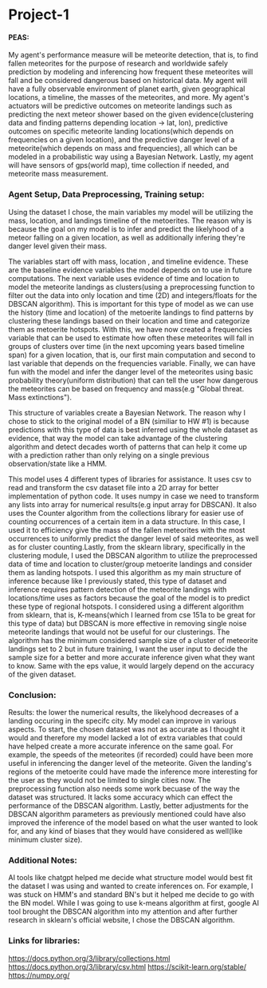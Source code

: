 # Project-1

#### PEAS:
My agent's performance measure will be meteorite detection, that is, to find fallen meteorites for the purpose of research and worldwide safely prediction by modeling and inferencing how frequent these meteorites will fall and be considered dangerous based on historical data. My agent will have a fully observable environment of planet earth, given geographical locations, a timeline, the masses of the meteorites, and more. My agent's actuators will be predictive outcomes on meteorite landings such as predicting the next meteor shower based on the given evidence(clustering data and finding patterns depending location -> lat, lon), predictive outcomes on specific meteorite landing locations(which depends on frequencies on a given location), and the predictive danger level of a meteorite(which depends on mass and frequencies), all which can be modeled in a probabilistic way using a Bayesian Network. Lastly, my agent will have sensors of gps(world map), time collection if needed, and meteorite mass measurement.

### Agent Setup, Data Preprocessing, Training setup:
Using the dataset I chose, the main variables my model will be utilizing the mass, location, and landings timeline of the metoerites. The reason why is because the goal on my model is to infer and predict the likelyhood of a meteor falling on a given location, as well as additionally infering they're danger level given their mass. 

The variables start off with mass, location , and timeline evidence. These are the baseline evidence variables the model depends on to use in future computations. The next variable uses evidence of time and location to model the meteorite landings as clusters(using a preprocessing function to filter out the data into only location and time (2D) and integers/floats for the DBSCAN algorithm). This is important for this type of model as we can use the history (time and location) of the metoerite landings to find patterns by clustering these landings based on their location and time and categorize them as metoerite hotspots. With this, we have now created a frequencies variable that can be used to estimate how often these meteorites will fall in groups of clusters over time (in the next upcoming years based timeline span) for a given location, that is, our first main computation and second to last variable that depends on the frequencies variable. Finally, we can have fun with the model and infer the danger level of the meteorites using basic probability theory(uniform distribution) that can tell the user how dangerous the meteorites can be based on frequency and mass(e.g "Global threat. Mass extinctions").

This structure of variables create a Bayesian Network. The reason why I chose to stick to the original model of a BN (similiar to HW #1) is because predictions with this type of data is best inferred using the whole dataset as evidence,  that way the model can take advantage of the clustering algorithm and detect decades worth of patterns that can help it come up with a prediction rather than only relying on a single previous observation/state like a HMM. 

This model uses 4 different types of libraries for assistance. It uses csv to read and transform the csv dataset file into a 2D array for better implementation of python code. It uses numpy in case we need to transform any lists into array for numerical results(e.g input array for DBSCAN). It also uses the Counter algorithm from the collections library for easier use of counting occurrences of a certain item in a data structure. In this case, I used it to efficiency give the mass of the fallen meteorites with the most occurrences to uniformly predict the danger level of said meteorites, as well as for cluster counting.Lastly, from the sklearn library, specifically in the clustering module, I used the DBSCAN algorithm to utilize the preprocessed data of time and location to cluster/group metoerite landings and consider them as landing hotspots. I used this algorithm as my main structure of inference because like I previously stated, this type of dataset and inference requires pattern detection of the meteorite landings with locations/time uses as factors because the goal of the model is to predict these type of regional hotspots. I considered using a different algorithm from sklearn, that is, K-means(which I learned from cse 151a to be great for this type of data) but DBSCAN is more effective in removing single noise meteorite landings that would not be useful for our clusterings. The algorithm has the minimum considered sample size of a cluster of meteorite landings set to 2 but in future training, I want the user input to decide the sample size for a better and more accurate inference given what they want to know. Same with the eps value, it would largely depend on the accuracy of the given dataset.

### Conclusion:
Results: the lower the numerical results, the likelyhood decreases of a landing occuring in the specifc city. 
My model can improve in various aspects. To start, the chosen dataset was not as accurate as I thought it would and therefore my model lacked a lot of extra variables that could have helped create a more accurate inference on the same goal. For example, the speeds of the meteorites (if recorded) could have been more useful in inferencing the danger level of the meteorite. Given the landing's regions of the metoerite could have made the inference more interesting for the user as they would not be limited to single cities now. The preprocessing function also needs some work becuase of the way the dataset was structured. It lacks some accuracy which can effect the performance of the DBSCAN algorithm. Lastly, better adjustments for the DBSCAN algorithm parameters as previously mentioned could have also improved the inference of the model based on what the user wanted to look for, and any kind of biases that they would have considered as well(like minimum cluster size). 


### Additional Notes:
AI tools like chatgpt helped me decide what structure model would best fit the dataset I was using and wanted to create inferences on. For example, I was stuck on HMM's and standard BN's but it helped me decide to go with the BN model. While I was going to use k-means algorithm at first, google AI tool brought the DBSCAN algorithm into my attention and after further research in sklearn's official website, I chose the DBSCAN algorithm.

### Links for libraries:
https://docs.python.org/3/library/collections.html
https://docs.python.org/3/library/csv.html 
https://scikit-learn.org/stable/
https://numpy.org/
